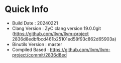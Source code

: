 # Quick Info
* Build Date : 20240221
* Clang Version : ZyC clang version 19.0.0git (https://github.com/llvm/llvm-project 2836d8edbfbcd461b25101ed58f93c862d65903a)
* Binutils Version : master
* Compiled Based : https://github.com/llvm/llvm-project/commit/2836d8ed

